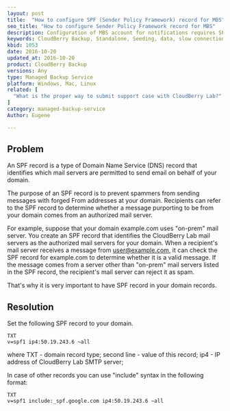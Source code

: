 ```yaml
---
layout: post
title:  "How to configure SPF (Sender Policy Framework) record for MBS"
seo_title: "How to configure Sender Policy Framework record for MBS"
description: Configuration of MBS account for notifications requires SFP record (when no AWS SES configured)
keywords: CloudBerry Backup, Standalone, Seeding, data, slow connection
kbid: 1053
date: 2016-10-20
updated_at: 2016-10-20
product: CloudBerry Backup
versions: Any
type: Managed Backup Service
platform: Windows, Mac, Linux
related: [
  "What is the proper way to submit support case with CloudBerry Lab?"
]
category: managed-backup-service
Author: Eugene

---
```

## Problem

An SPF record is a type of Domain Name Service (DNS) record that identifies which mail servers are permitted to send email on behalf of your domain.

The purpose of an SPF record is to prevent spammers from sending messages with forged From addresses at your domain. Recipients can refer to the SPF record to determine whether a message purporting to be from your domain comes from an authorized mail server.

For example, suppose that your domain example.com uses "on-prem" mail server. You create an SPF record that identifies the CloudBerry Lab mail servers as the authorized mail servers for your domain. When a recipient's mail server receives a message from user@example.com, it can check the SPF record for example.com to determine whether it is a valid message. If the message comes from a server other than "on-prem" mail servers listed in the SPF record, the recipient's mail server can reject it as spam.

That's why it is very important to have SPF record in your domain records.

## Resolution

Set the following SPF record to your domain.

~~~
TXT
v=spf1 ip4:50.19.243.6 ~all
~~~

where TXT - domain record type; second line - value of this record; ip4 - IP address of CloudBerry Lab SMTP server;

In case of other records you can use "include" syntax in the following format:

~~~
TXT
v=spf1 include:_spf.google.com ip4:50.19.243.6 ~all
~~~
